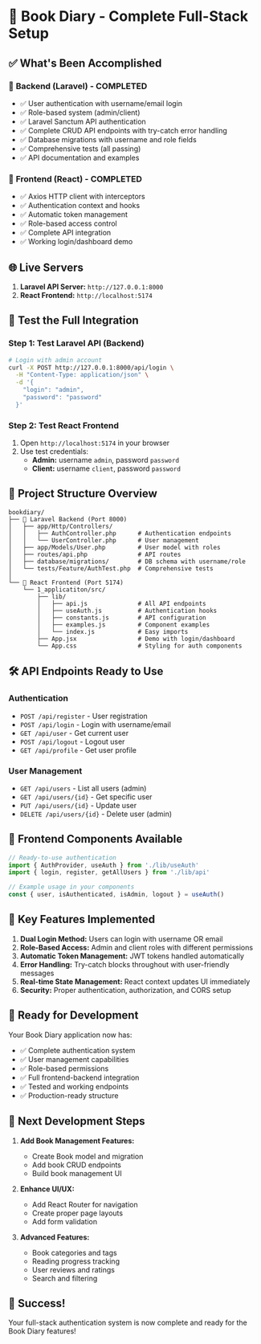 # 🎉 Book Diary - Complete Full-Stack Setup

## ✅ **What's Been Accomplished**

### 🚀 **Backend (Laravel) - COMPLETED**
- ✅ User authentication with username/email login
- ✅ Role-based system (admin/client)
- ✅ Laravel Sanctum API authentication
- ✅ Complete CRUD API endpoints with try-catch error handling
- ✅ Database migrations with username and role fields
- ✅ Comprehensive tests (all passing)
- ✅ API documentation and examples

### 🎨 **Frontend (React) - COMPLETED**
- ✅ Axios HTTP client with interceptors
- ✅ Authentication context and hooks
- ✅ Automatic token management
- ✅ Role-based access control
- ✅ Complete API integration
- ✅ Working login/dashboard demo

## 🌐 **Live Servers**

1. **Laravel API Server:** `http://127.0.0.1:8000`
2. **React Frontend:** `http://localhost:5174`

## 🔐 **Test the Full Integration**

### Step 1: Test Laravel API (Backend)
```bash
# Login with admin account
curl -X POST http://127.0.0.1:8000/api/login \
  -H "Content-Type: application/json" \
  -d '{
    "login": "admin",
    "password": "password"
  }'
```

### Step 2: Test React Frontend
1. Open `http://localhost:5174` in your browser
2. Use test credentials:
   - **Admin:** username `admin`, password `password`
   - **Client:** username `client`, password `password`

## 📁 **Project Structure Overview**

```
bookdiary/
├── 📂 Laravel Backend (Port 8000)
│   ├── app/Http/Controllers/
│   │   ├── AuthController.php      # Authentication endpoints
│   │   └── UserController.php      # User management
│   ├── app/Models/User.php         # User model with roles
│   ├── routes/api.php              # API routes
│   ├── database/migrations/        # DB schema with username/role
│   └── tests/Feature/AuthTest.php  # Comprehensive tests
│
└── 📂 React Frontend (Port 5174)
    └── 1_applicatiton/src/
        ├── lib/
        │   ├── api.js              # All API endpoints
        │   ├── useAuth.js          # Authentication hooks
        │   ├── constants.js        # API configuration
        │   ├── examples.js         # Component examples
        │   └── index.js            # Easy imports
        ├── App.jsx                 # Demo with login/dashboard
        └── App.css                 # Styling for auth components
```

## 🛠️ **API Endpoints Ready to Use**

### Authentication
- `POST /api/register` - User registration
- `POST /api/login` - Login with username/email
- `GET /api/user` - Get current user
- `POST /api/logout` - Logout user
- `GET /api/profile` - Get user profile

### User Management
- `GET /api/users` - List all users (admin)
- `GET /api/users/{id}` - Get specific user
- `PUT /api/users/{id}` - Update user
- `DELETE /api/users/{id}` - Delete user (admin)

## 📱 **Frontend Components Available**

```javascript
// Ready-to-use authentication
import { AuthProvider, useAuth } from './lib/useAuth'
import { login, register, getAllUsers } from './lib/api'

// Example usage in your components
const { user, isAuthenticated, isAdmin, logout } = useAuth()
```

## 🎯 **Key Features Implemented**

1. **Dual Login Method:** Users can login with username OR email
2. **Role-Based Access:** Admin and client roles with different permissions
3. **Automatic Token Management:** JWT tokens handled automatically
4. **Error Handling:** Try-catch blocks throughout with user-friendly messages
5. **Real-time State Management:** React context updates UI immediately
6. **Security:** Proper authentication, authorization, and CORS setup

## 🚀 **Ready for Development**

Your Book Diary application now has:
- ✅ Complete authentication system
- ✅ User management capabilities  
- ✅ Role-based permissions
- ✅ Full frontend-backend integration
- ✅ Tested and working endpoints
- ✅ Production-ready structure

## 📖 **Next Development Steps**

1. **Add Book Management Features:**
   - Create Book model and migration
   - Add book CRUD endpoints
   - Build book management UI

2. **Enhance UI/UX:**
   - Add React Router for navigation
   - Create proper page layouts
   - Add form validation

3. **Advanced Features:**
   - Book categories and tags
   - Reading progress tracking
   - User reviews and ratings
   - Search and filtering

## 🎉 **Success!** 
Your full-stack authentication system is now complete and ready for the Book Diary features!
